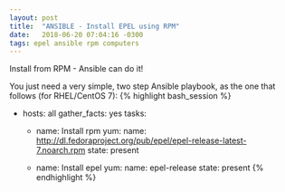 ```yaml
---
layout: post
title:  "ANSIBLE - Install EPEL using RPM"
date:   2018-06-20 07:04:16 -0300
tags: epel ansible rpm computers
---
```

Install from RPM - Ansible can do it!

You just need a very simple, two step Ansible playbook, as the one that follows (for RHEL/CentOS 7):
{% highlight bash_session %}
- hosts: all
  gather_facts: yes
  tasks:
  - name: Install rpm
    yum:
      name: http://dl.fedoraproject.org/pub/epel/epel-release-latest-7.noarch.rpm
      state: present

  - name: Install epel
    yum:
      name: epel-release
      state: present
{% endhighlight %}
